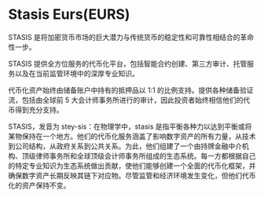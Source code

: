 # 

# Stasis Eurs(EURS)

STASIS 是将加密货币市场的巨大潜力与传统货币的稳定性和可靠性相结合的革命性一步。

STASIS 提供全方位服务的代币化平台，包括智能合约创建、第三方审计、托管服务以及在当前监管环境中的深厚专业知识。

代币化资产始终由储备账户中持有的抵押品以 1:1 的比例支持。提供各种储备验证流，包括由全球前 5 大会计师事务所进行的审计，因此投资者始终相信他们的代币得到充分支持。

STASIS，发音为 stey-sis：在物理学中，stasis 是指平衡各种力以达到平衡或将某物保持在一个地方。他们的代币化服务涵盖了影响数字资产的所有力量，从技术到公司结构，从政府关系到公共关系。为此，他们组建了一个由持牌金融中介机构、顶级律师事务所和全球顶级会计师事务所组成的生态系统。每一方都根据自己的特定专业知识为生态系统做出贡献，使他们能够创建一个全面的代币化框架，并确保数字资产长期反映其链下对应物。尽管监管和经济环境发生变化，但他们代币化的资产保持不变。

